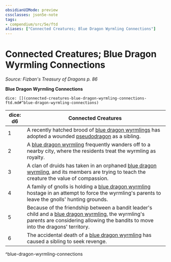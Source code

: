 ```yaml
---
obsidianUIMode: preview
cssclasses: json5e-note
tags:
- compendium/src/5e/ftd
aliases: ["Connected Creatures; Blue Dragon Wyrmling Connections"]
---
```

# Connected Creatures; Blue Dragon Wyrmling Connections
*Source: Fizban's Treasury of Dragons p. 86* 

**Blue Dragon Wyrmling Connections**

`dice: [](connected-creatures-blue-dragon-wyrmling-connections-ftd.md#^blue-dragon-wyrmling-connections)`

| dice: d6 | Connected Creatures |
|----------|---------------------|
| 1 | A recently hatched brood of [blue dragon wyrmlings](2-Mechanics/CLI/bestiary/dragon/blue-dragon-wyrmling.md) has adopted a wounded [pseudodragon](2-Mechanics/CLI/bestiary/dragon/pseudodragon.md) as a sibling. |
| 2 | A [blue dragon wyrmling](2-Mechanics/CLI/bestiary/dragon/blue-dragon-wyrmling.md) frequently wanders off to a nearby city, where the residents treat the wyrmling as royalty. |
| 3 | A clan of druids has taken in an orphaned [blue dragon wyrmling](2-Mechanics/CLI/bestiary/dragon/blue-dragon-wyrmling.md), and its members are trying to teach the creature the value of compassion. |
| 4 | A family of gnolls is holding a [blue dragon wyrmling](2-Mechanics/CLI/bestiary/dragon/blue-dragon-wyrmling.md) hostage in an attempt to force the wyrmling's parents to leave the gnolls' hunting grounds. |
| 5 | Because of the friendship between a bandit leader's child and a [blue dragon wyrmling](2-Mechanics/CLI/bestiary/dragon/blue-dragon-wyrmling.md), the wyrmling's parents are considering allowing the bandits to move into the dragons' territory. |
| 6 | The accidental death of a [blue dragon wyrmling](2-Mechanics/CLI/bestiary/dragon/blue-dragon-wyrmling.md) has caused a sibling to seek revenge. |
^blue-dragon-wyrmling-connections